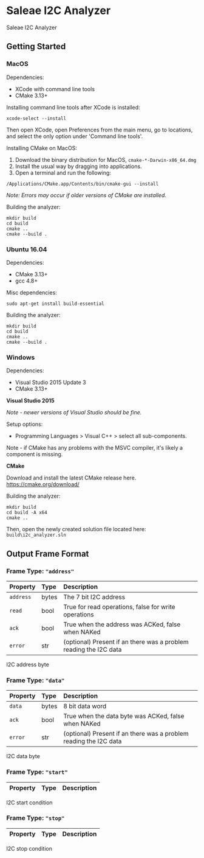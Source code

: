 # Saleae I2C Analyzer

Saleae I2C Analyzer

## Getting Started

### MacOS

Dependencies:
- XCode with command line tools
- CMake 3.13+

Installing command line tools after XCode is installed:
```
xcode-select --install
```

Then open XCode, open Preferences from the main menu, go to locations, and select the only option under 'Command line tools'.

Installing CMake on MacOS:

1. Download the binary distribution for MacOS, `cmake-*-Darwin-x86_64.dmg`
2. Install the usual way by dragging into applications.
3. Open a terminal and run the following:
```
/Applications/CMake.app/Contents/bin/cmake-gui --install
```
*Note: Errors may occur if older versions of CMake are installed.*

Building the analyzer:
```
mkdir build
cd build
cmake ..
cmake --build .
```

### Ubuntu 16.04

Dependencies:
- CMake 3.13+
- gcc 4.8+

Misc dependencies:

```
sudo apt-get install build-essential
```

Building the analyzer:
```
mkdir build
cd build
cmake ..
cmake --build .
```

### Windows

Dependencies:
- Visual Studio 2015 Update 3
- CMake 3.13+

**Visual Studio 2015**

*Note - newer versions of Visual Studio should be fine.*

Setup options:
- Programming Languages > Visual C++ > select all sub-components.

Note - if CMake has any problems with the MSVC compiler, it's likely a component is missing.

**CMake**

Download and install the latest CMake release here.
https://cmake.org/download/

Building the analyzer:
```
mkdir build
cd build -A x64
cmake ..
```

Then, open the newly created solution file located here: `build\i2c_analyzer.sln`


## Output Frame Format
  
### Frame Type: `"address"`

| Property | Type | Description |
| :--- | :--- | :--- |
| `address` | bytes | The 7 bit I2C address |
| `read` | bool | True for read operations, false for write operations |
| `ack` | bool | True when the address was ACKed, false when NAKed |
| `error` | str | (optional) Present if an there was a problem reading the I2C data |

I2C address byte

### Frame Type: `"data"`

| Property | Type | Description |
| :--- | :--- | :--- |
| `data` | bytes | 8 bit data word |
| `ack` | bool | True when the data byte was ACKed, false when NAKed |
| `error` | str | (optional) Present if an there was a problem reading the I2C data |

I2C data byte

### Frame Type: `"start"`

| Property | Type | Description |
| :--- | :--- | :--- |


I2C start condition

### Frame Type: `"stop"`

| Property | Type | Description |
| :--- | :--- | :--- |


I2C stop condition

